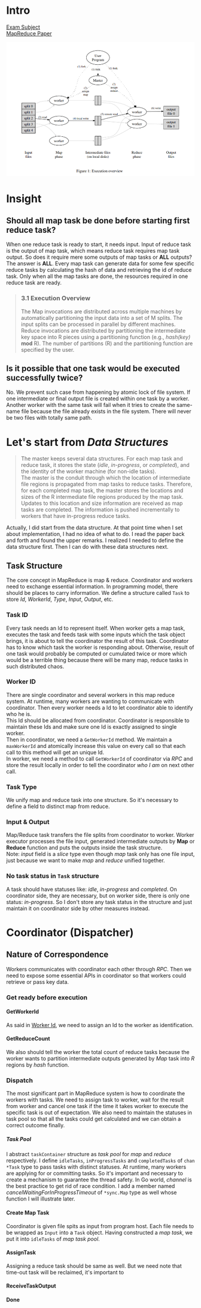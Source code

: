# Intro
[Exam Subject](https://pdos.csail.mit.edu/6.824/labs/lab-mr.html)  
[MapReduce Paper](https://pdos.csail.mit.edu/6.824/papers/mapreduce.pdf)

![Execution overview](../images/mr%20-%20Execution%20overview.png)

# Insight
## Should all map task be done before starting first reduce task?
When one reduce task is ready to start, it needs input. Input of reduce task is the output of map task, which means reduce task requires map task output. So does it require mere some outputs of map tasks or **ALL** outputs? The answer is **ALL**. Every map task can generate data for some few specific reduce tasks by calculating the hash of data and retrieving the id of reduce task. Only when all the map tasks are done, the resources required in one reduce task are ready.

> ### 3.1 Execution Overview  
> The Map invocations are distributed across multiple
machines by automatically partitioning the input data into a set of M splits. The input splits can be processed in parallel by different machines. Reduce invocations are distributed by partitioning the intermediate key
space into R pieces using a partitioning function (e.g.,
*hash(key)* **mod** R). The number of partitions (R) and
the partitioning function are specified by the user.

## Is it possible that one task would be executed successfully twice?
No. We prevent such case from happening by atomic lock of file system. If one intermediate or final output file is created within one task by a worker. Another worker with the same task will fail when it tries to create the same-name file because the file already exists in the file system. There will never be two files with totally same path.

# Let's start from *Data Structures*
> The master keeps several data structures. For each map
task and reduce task, it stores the state (*idle*, *in-progress*, or *completed*), and the identity of the worker machine (for non-idle tasks).  
> The master is the conduit through which the location
of intermediate file regions is propagated from map tasks
to reduce tasks. Therefore, for each completed map task,
the master stores the locations and sizes of the R intermediate file regions produced by the map task. Updates to this location and size information are received as map tasks are completed. The information is pushed incrementally to workers that have in-progress reduce tasks.

Actually, I did start from the data structure. At that point time when I set about implementation, I had no idea of what to do. I read the paper back and forth and found the upper remarks. I realized I needed to define the data structure first. Then I can do with these data structures next.

## Task Structure
The core concept in MapReduce is map & reduce. Coordinator and workers need to exchange essential information. In programming model, there should be places to carry information. We define a structure called `Task` to store *Id*, *WorkerId*, *Type*, *Input*, *Output*, etc.

### Task ID
Every task needs an Id to represent itself. When worker gets a map task, executes the task and feeds task with some inputs which the task object brings, it is about to tell the coordinator the result of this task. Coordinator has to know which task the worker is responding about. Otherwise, result of one task would probably be computed or cumulated twice or more which would be a terrible thing because there will be many map, reduce tasks in such distributed chaos.

### Worker ID
There are single coordinator and several workers in this map reduce system. At runtime, many workers are wanting to communicate with coordinator. Then every worker needs a Id to let coordinator able to identify who he is.  
This Id should be allocated from coordinator. Coordinator is responsible to maintain these Ids and make sure one Id is exactly assigned to single worker.  
Then in coordinator, we need a `GetWorkerId` method. We maintain a `maxWorkerId` and atomically increase this value on every call so that each call to this method will get an unique Id.  
In worker, we need a method to call `GetWorkerId` of coordinator via *RPC* and store the result locally in order to tell the coordinator *who I am* on next other call.

### Task Type
We unify map and reduce task into one structure. So it's necessary to define a field to distinct map from reduce.

### Input & Output
Map/Reduce task transfers the file splits from coordinator to worker. Worker executor processes the file input, generated intermediate outputs by **Map** or **Reduce** function and puts the outputs inside the task structure.  
Note: *input* field is a *slice* type even though *map* task only has one file input, just because we want to make *map* and *reduce* unified together.

### No task status in `Task` structure
A task should have statuses like: *idle*, *in-progress* and *completed*. On coordinator side, they are necessary, but on worker side, there is only one status: *in-progress*. So I don't store any task status in the structure and just maintain it on coordinator side by other measures instead.

# Coordinator (Dispatcher)
## Nature of Correspondence
Workers communicates with coordinator each other through *RPC*. Then we need to expose some essential APIs in coordinator so that workers could retrieve or pass key data.

### Get ready before execution
#### GetWorkerId
As said in [Worker Id](#worker-id), we need to assign an Id to the worker as identification.

#### GetReduceCount
We also should tell the worker the total count of reduce tasks because the worker wants to partition intermediate outputs generated by *Map* task into *R* regions by *hash* function.

### Dispatch
The most significant part in MapReduce system is how to coordinate the workers with tasks. We need to assign task to worker, wait for the result from worker and cancel one task if the time it takes worker to execute the specific task is out of expectation. We also need to maintain the statuses in task pool so that all the tasks could get calculated and we can obtain a correct outcome finally.

##### *Task Pool*
I abstract `taskContainer` structure as *task pool* for *map* and *reduce* respectively. I define `idleTasks`, `inProgressTasks` and `completedTasks` of `chan *Task` type to pass tasks with distinct statuses. At runtime, many workers are applying for or committing tasks. So it's important and necessary to create a mechanism to guarantee the thread safety. In Go world, *channel* is the best practice to get rid of race condition. I add a member named *cancelWaitingForInProgressTimeout* of `*sync.Map` type as well whose function I will illustrate later.

#### Create Map Task
Coordinator is given file spits as input from program host. Each file needs to be wrapped as `Input` into a `Task` object. Having constructed a *map task*, we put it into `idleTasks` of *map task pool*.

#### AssignTask
Assigning a reduce task should be same as well.
But we need note that time-out task will be reclaimed, it's important to 

#### ReceiveTaskOutput

#### Done